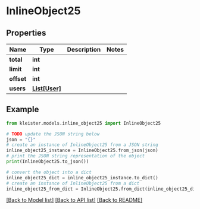 # InlineObject25


## Properties

Name | Type | Description | Notes
------------ | ------------- | ------------- | -------------
**total** | **int** |  | 
**limit** | **int** |  | 
**offset** | **int** |  | 
**users** | [**List[User]**](User.md) |  | 

## Example

```python
from kleister.models.inline_object25 import InlineObject25

# TODO update the JSON string below
json = "{}"
# create an instance of InlineObject25 from a JSON string
inline_object25_instance = InlineObject25.from_json(json)
# print the JSON string representation of the object
print(InlineObject25.to_json())

# convert the object into a dict
inline_object25_dict = inline_object25_instance.to_dict()
# create an instance of InlineObject25 from a dict
inline_object25_from_dict = InlineObject25.from_dict(inline_object25_dict)
```
[[Back to Model list]](../README.md#documentation-for-models) [[Back to API list]](../README.md#documentation-for-api-endpoints) [[Back to README]](../README.md)


